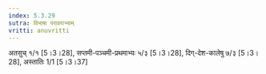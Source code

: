 ```yaml
---
index: 5.3.29
sutra: विभाषा परावराभ्याम्
vritti: anuvritti
---
```


अतसुच्  १/१ [5।3।28], सप्तमी-पञ्चमी-प्रथमाभ्यः ५/३ [5।3।28],   दिग्-देश-कालेषु ७/३ [5।3।28], अस्तातिः 1/1 [5।3।37]